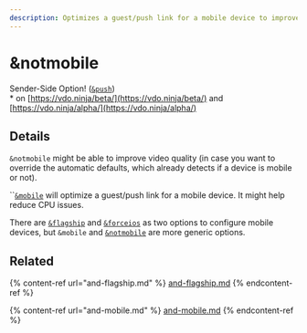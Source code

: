 ```yaml
---
description: Optimizes a guest/push link for a mobile device to improve video quality
---
```


# \&notmobile

Sender-Side Option! ([`&push`](../../source-settings/push.md))\
\* on [https://vdo.ninja/beta/](https://vdo.ninja/beta/) and [https://vdo.ninja/alpha/](https://vdo.ninja/alpha/)

## Details

`&notmobile` might be able to improve video quality (in case you want to override the automatic defaults, which already detects if a device is mobile or not).

``[`&mobile`](and-mobile.md) will optimize a guest/push link for a mobile device. It might help reduce CPU issues.

There are [`&flagship`](and-flagship.md) and [`&forceios`](../mobile-parameters/and-forceios.md) as two options to configure mobile devices, but `&mobile` and [`&notmobile`](and-notmobile.md) are more generic options.

## Related

{% content-ref url="and-flagship.md" %}
[and-flagship.md](and-flagship.md)
{% endcontent-ref %}

{% content-ref url="and-mobile.md" %}
[and-mobile.md](and-mobile.md)
{% endcontent-ref %}
